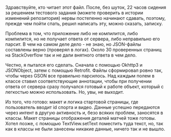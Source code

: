 Здравствуйте, кто читает этот файл. После, без шуток, 22 часов сидения за решением тестового задания (можете проверить в истории изменений репозитория) нервы постепенно начинают сдавать, поэтому, прежде чем пойти спать, решил написать эту, можно сказать, записку.

Проблема в том, что приложение либо не компилится, либо компилится, но не получает ответа от сервера, либо неправильно его парсит. В чем на самом деле дело - не знаю, но JSON-файлы составлены верно (проверял в логах). Около 30 проверенных страниц на StackOverflow так и не дали внятного ответа в чем дело.

Честно, я пытался его сделать. Сначала с помощью Okhttp3 и JSONObject, затем с помощью Retrofit. Файлы сформировал ровно так, чтобы через GSON все правильно парсилось. Над каждым полем в классе ставил соответствующие аннотации, чтобы при получении ответа от сервера сразу получался готовый к работе объект, который с легкостью можно использовать. Но, увы, не выходит.

Из того, что готово: макет и логика стартовой страницы, где пользователь вводит id спорта и видео. Данные успешно передаются через интент в другую активность и, безо всяких проблем, заносятся в классы. Макет страницы отображения деталей матчей тоже готовы. Хотел позже, с помощью TextView.setText поместить туда текст, но, так как в классы не были занесены никакие данные, ничего так и не вышло.
